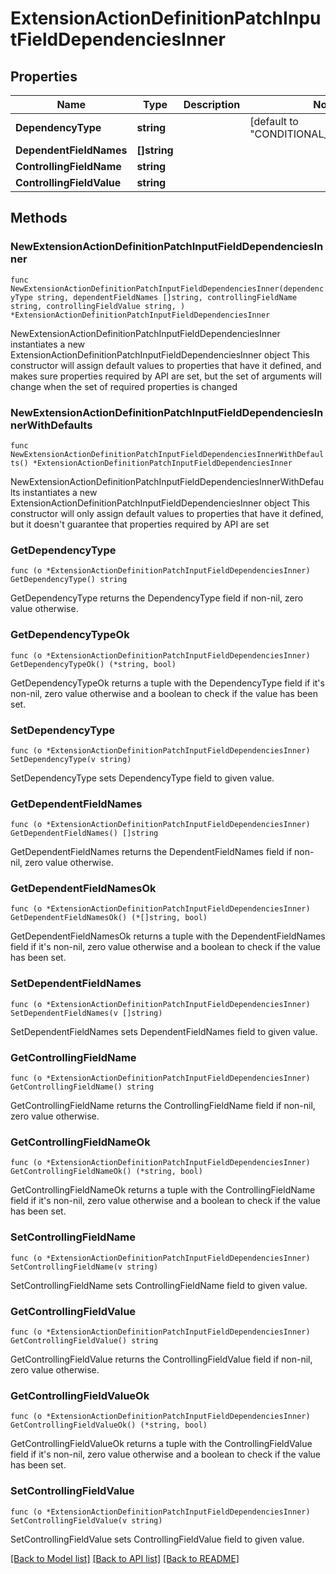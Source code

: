 # ExtensionActionDefinitionPatchInputFieldDependenciesInner

## Properties

Name | Type | Description | Notes
------------ | ------------- | ------------- | -------------
**DependencyType** | **string** |  | [default to "CONDITIONAL_SINGLE_FIELD"]
**DependentFieldNames** | **[]string** |  | 
**ControllingFieldName** | **string** |  | 
**ControllingFieldValue** | **string** |  | 

## Methods

### NewExtensionActionDefinitionPatchInputFieldDependenciesInner

`func NewExtensionActionDefinitionPatchInputFieldDependenciesInner(dependencyType string, dependentFieldNames []string, controllingFieldName string, controllingFieldValue string, ) *ExtensionActionDefinitionPatchInputFieldDependenciesInner`

NewExtensionActionDefinitionPatchInputFieldDependenciesInner instantiates a new ExtensionActionDefinitionPatchInputFieldDependenciesInner object
This constructor will assign default values to properties that have it defined,
and makes sure properties required by API are set, but the set of arguments
will change when the set of required properties is changed

### NewExtensionActionDefinitionPatchInputFieldDependenciesInnerWithDefaults

`func NewExtensionActionDefinitionPatchInputFieldDependenciesInnerWithDefaults() *ExtensionActionDefinitionPatchInputFieldDependenciesInner`

NewExtensionActionDefinitionPatchInputFieldDependenciesInnerWithDefaults instantiates a new ExtensionActionDefinitionPatchInputFieldDependenciesInner object
This constructor will only assign default values to properties that have it defined,
but it doesn't guarantee that properties required by API are set

### GetDependencyType

`func (o *ExtensionActionDefinitionPatchInputFieldDependenciesInner) GetDependencyType() string`

GetDependencyType returns the DependencyType field if non-nil, zero value otherwise.

### GetDependencyTypeOk

`func (o *ExtensionActionDefinitionPatchInputFieldDependenciesInner) GetDependencyTypeOk() (*string, bool)`

GetDependencyTypeOk returns a tuple with the DependencyType field if it's non-nil, zero value otherwise
and a boolean to check if the value has been set.

### SetDependencyType

`func (o *ExtensionActionDefinitionPatchInputFieldDependenciesInner) SetDependencyType(v string)`

SetDependencyType sets DependencyType field to given value.


### GetDependentFieldNames

`func (o *ExtensionActionDefinitionPatchInputFieldDependenciesInner) GetDependentFieldNames() []string`

GetDependentFieldNames returns the DependentFieldNames field if non-nil, zero value otherwise.

### GetDependentFieldNamesOk

`func (o *ExtensionActionDefinitionPatchInputFieldDependenciesInner) GetDependentFieldNamesOk() (*[]string, bool)`

GetDependentFieldNamesOk returns a tuple with the DependentFieldNames field if it's non-nil, zero value otherwise
and a boolean to check if the value has been set.

### SetDependentFieldNames

`func (o *ExtensionActionDefinitionPatchInputFieldDependenciesInner) SetDependentFieldNames(v []string)`

SetDependentFieldNames sets DependentFieldNames field to given value.


### GetControllingFieldName

`func (o *ExtensionActionDefinitionPatchInputFieldDependenciesInner) GetControllingFieldName() string`

GetControllingFieldName returns the ControllingFieldName field if non-nil, zero value otherwise.

### GetControllingFieldNameOk

`func (o *ExtensionActionDefinitionPatchInputFieldDependenciesInner) GetControllingFieldNameOk() (*string, bool)`

GetControllingFieldNameOk returns a tuple with the ControllingFieldName field if it's non-nil, zero value otherwise
and a boolean to check if the value has been set.

### SetControllingFieldName

`func (o *ExtensionActionDefinitionPatchInputFieldDependenciesInner) SetControllingFieldName(v string)`

SetControllingFieldName sets ControllingFieldName field to given value.


### GetControllingFieldValue

`func (o *ExtensionActionDefinitionPatchInputFieldDependenciesInner) GetControllingFieldValue() string`

GetControllingFieldValue returns the ControllingFieldValue field if non-nil, zero value otherwise.

### GetControllingFieldValueOk

`func (o *ExtensionActionDefinitionPatchInputFieldDependenciesInner) GetControllingFieldValueOk() (*string, bool)`

GetControllingFieldValueOk returns a tuple with the ControllingFieldValue field if it's non-nil, zero value otherwise
and a boolean to check if the value has been set.

### SetControllingFieldValue

`func (o *ExtensionActionDefinitionPatchInputFieldDependenciesInner) SetControllingFieldValue(v string)`

SetControllingFieldValue sets ControllingFieldValue field to given value.



[[Back to Model list]](../README.md#documentation-for-models) [[Back to API list]](../README.md#documentation-for-api-endpoints) [[Back to README]](../README.md)


